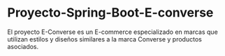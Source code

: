 # Proyecto-Spring-Boot-E-converse
El proyecto E-Converse es un E-commerce especializado en marcas que utilizan estilos y diseños similares a la marca Converse y productos asociados.
